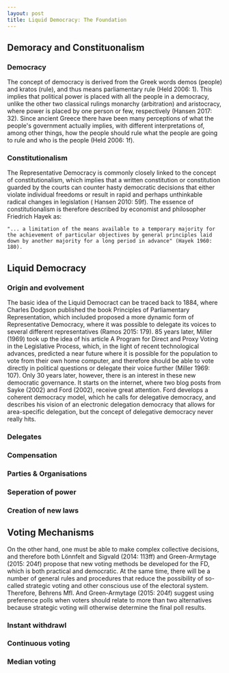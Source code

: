 ```yaml
---
layout: post
title: Liquid Democracy: The Foundation
---
```



## Demoracy and Constituonalism

### Democracy

The concept of democracy is derived from the Greek words demos (people) and kratos (rule),
and thus means parliamentary rule (Held 2006: 1). This implies that political power is placed
with all the people in a democracy, unlike the other two classical rulings monarchy (arbitration) and aristocracy,
where power is placed by one person or few, respectively (Hansen 2017: 32). Since ancient Greece there have been many
perceptions of what the people's government actually implies, with different interpretations of, among other things, 
how the people should rule what the people are going to rule and who is the people (Held 2006: 1f).


### Constitutionalism

The Representative Democracy is commonly closely linked to the concept of constitutionalism, which implies that a written constitution
or constitution guarded by the courts can counter hasty democratic decisions that either violate individual freedoms 
or result in rapid and perhaps unthinkable radical changes in legislation ( Hansen 2010: 59f). 
The essence of constitutionalism is therefore described by economist and philosopher Friedrich Hayek as:

``"... a limitation of the means available to a temporary majority for the achievement of particular objectives by general
 principles laid down by another majority for a long period in advance" (Hayek 1960: 180).``

## Liquid Democracy

### Origin and evolvement

The basic idea of the Liquid Democract can be traced back to 1884, where Charles Dodgson published the book
Principles of Parliamentary Representation, which included proposed a more dynamic form of Representative Democracy, where it was possible to delegate its voices to several different representatives (Ramos 2015: 179). 85 years later, Miller (1969) took up the idea of ​​his article A Program for Direct and Proxy Voting in the Legislative Process, which, in the light of recent technological advances, predicted a near future where it is possible for the population to vote from their own home computer, and therefore should be able to vote directly in political questions or delegate their voice further (Miller 1969: 107). Only 30 years later, however, there is an interest in these new democratic governance.
 It starts on the internet, where two blog posts from Sayke (2002) and Ford (2002), receive great attention. 
Ford develops a coherent democracy model, which he calls for delegative democracy,
 and describes his vision of an electronic delegation democracy that allows for area-specific delegation, 
but the concept of delegative democracy never really hits.

### Delegates

### Compensation

### Parties & Organisations

### Seperation of power

### Creation of new laws

## Voting Mechanisms

On the other hand, one must be able to make complex collective decisions, and therefore both Lönnfelt and Sigvald (2014: 113ff) and 
Green-Armytage (2015: 204f) propose that new voting methods be developed for the FD, which is both practical and democratic.
At the same time, there will be a number of general rules and procedures that reduce the possibility of so-called strategic
voting and other conscious use of the electoral system. Therefore, Behrens Mfl. And Green-Armytage (2015: 204f) suggest using 
preference polls when voters should relate to more than two alternatives because strategic voting will otherwise determine 
the final poll results.

### Instant withdrawl

### Continuous voting

### Median voting

### 

